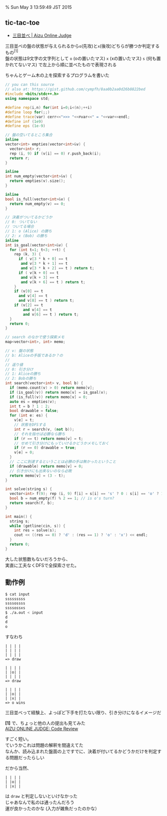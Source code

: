% Sun May  3 13:59:49 JST 2015

## tic-tac-toe

* [三目並べ | Aizu Online Judge](http://judge.u-aizu.ac.jp/onlinejudge/description.jsp?id=0066)

三目並べの盤の状態が与えられるから`o`(先攻)と`x`(後攻)どちらが勝つか判定するもの<sup>[1]</sup>  
盤の状態は9文字の文字列として
`o` (oの置いたマス) `x` (xの置いたマス) `s` (何も置かれてないマス)
で左上から順に並べたもので表現される  

ちゃんとゲーム木の上を探索するプログラムを書いた

```cpp
// you can this source
// also at: https://gist.github.com/cympfh/8aa0b2aa0d26b8822bed
#include <bits/stdc++.h>
using namespace std;

#define rep(i,n) for(int i=0;i<(n);++i)
#define loop for(;;)
#define trace(var) cerr<<">>> "<<#var<<" = "<<var<<endl;
#define inf (1e9)
#define eps (1e-9)

// 盤の空いてるところ集合
inline
vector<int> empties(vector<int>&v) {
  vector<int> r;
  rep (i, 9) if (v[i] == 0) r.push_back(i);
  return r;
}

inline
int num_empty(vector<int>&v) {
  return empties(v).size();
}

inline
bool is_full(vector<int>&v) {
  return num_empty(v) == 0;
}

// 決着がついてるかどうか
// 0: ついてない
// ついてる場合
// 1: o (Alice) の勝ち
// 2: x (Bob) の勝ち
inline
int is_goal(vector<int>&v) {
  for (int t=1; t<3; ++t) {
    rep (k, 3) {
      if ( v[3 * k + 0] == t
       and v[3 * k + 1] == t
       and v[3 * k + 2] == t ) return t;
      if ( v[k + 0] == t
       and v[k + 3] == t
       and v[k + 6] == t ) return t;
    }
    if (v[0] == t
      and v[4] == t
      and v[8] == t ) return t;
    if (v[2] == t
        and v[4] == t
        and v[6] == t ) return t;
  }
  return 0;
}

// search のなかで使う探索メモ
map<vector<int>, int> memo;

// v: 盤の状態
// b: Aliceの手版であるか？の
//
// 返り値
// 0: 引き分け
// 1: Aliceの勝ち
// 2: Bobの勝ち
int search(vector<int> v, bool b) {
  if (memo.count(v) > 0) return memo[v];
  if (is_goal(v)) return memo[v] = is_goal(v);
  if (is_full(v)) return memo[v] = 0;
  auto es = empties(v);
  int t = b ? 1 : 2;
  bool drawable = false;
  for (int e: es) {
    v[e] = t;
    // 状態をDFSする
    int r = search(v, (not b));
    // それを指せば必勝なら勝ち
    if (r == t) return memo[v] = t;
    // せめて引き分けにもっていけるかどうかメモしておく
    if (r == 0) drawable = true;
    v[e] = 0;
  }
  // ここに到達するということは必勝の手は無かったということ
  if (drawable) return memo[v] = 0;
  // 引き分けにも出来ないのなら必敗
  return memo[v] = (3 - t);
}

int solve(string s) {
  vector<int> f(9); rep (i, 9) f[i] = s[i] == 's' ? 0 : s[i] == 'o' ? 1 : 2;
  bool b = num_empty(f) % 2 == 1; // is o's turn?
  return search(f, b);
}

int main() {
  string s;
  while (getline(cin, s)) {
    int res = solve(s);
    cout << ((res == 0) ? 'd' : (res == 1) ? 'o' : 'x') << endl;
  }
  return 0;
}
```

大した状態数もないだろうから、  
実直に工夫なくDFSで全探索させた。

## 動作例

```bash
$ cat input
sssssssss
ssssossss
ssssossxs
$ ./a.out < input
d
d
o
```

すなわち

```
| | | |
| | | |
| | | |
=> draw

| | | |
| |o| |
| | | |
=> draw

| | | |
| |o| |
| |x| |
=> o wins
```

三目並べって経験上、よっぽど下手を打たない限り、引き分けになるイメージだ

<b>[1]</b>
で、ちょっと他の人の提出も見てみた  
[AIZU ONLINE JUDGE: Code Review](http://judge.u-aizu.ac.jp/onlinejudge/review.jsp?rid=683724#1)

すごく短い。   
ていうかこれは問題の解釈を間違えてた  
なんか、読み込まれた盤面の上ですでに、決着が付いてるかどうかだけを判定する問題だったらしい

だから当然、

```
| | | |
| |o| |
| |x| |
```

は `draw` と判定しないといけなかった  
じゃあなんで私のは通ったんだろう  
運が良かったのかな (入力が雑魚だったのかな）
